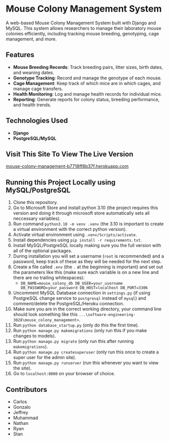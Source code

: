 # Mouse Colony Management System

A web-based Mouse Colony Management System built with Django and MySQL. This system allows researchers to manage their laboratory mouse colonies efficiently, including tracking mouse breeding, genotyping, cage management, and more.

## Features

- **Mouse Breeding Records**: Track breeding pairs, litter sizes, birth dates, and weaning dates.
- **Genotype Tracking**: Record and manage the genotype of each mouse.
- **Cage Management**: Keep track of which mice are in which cages, and manage cage transfers.
- **Health Monitoring**: Log and manage health records for individual mice.
- **Reporting**: Generate reports for colony status, breeding performance, and health trends.

## Technologies Used

- **Django**
- **PostgreSQL/MySQL**

## Visit This Site To View The Live Version
[mouse-colony-management-b7718ff8b37f.herokuapp.com](https://mouse-colony-management-b7718ff8b37f.herokuapp.com/)

## Running this Project Locally using MySQL/PostgreSQL
1. Clone this repository.
2. Go to Microsoft Store and install python 3.10 (the project requires this version and doing it through microsoft store automatically sets all neccessary variables).
3. Run command `python3.10 -m venv .venv` (the 3.10 is important to create a virtual environment with the correct python version).
4. Activate virtual environment using `.venv/Scripts/activate`.
5. Install dependencies using `pip install -r requirements.txt`.
6. Install MySQL/PostgreSQL locally making sure you the full version with all of the optional packages.
7. During installation you will set a username (`root` is recommended) and a password, keep track of these as they will be needed for the next step.
8. Create a file called `.env` (the `.` at the beginning is important) and set out the parameters like this (make sure each variable is on a new line and there are no trailing whitespaces):
    - ``` DB_NAME=mouse_colony_db DB_USER=your_username DB_PASSWORD=your_password DB_HOST=localhost DB_PORT=3306 ```
9. Uncomment MySQL Database connection in `settings.py` (if using PostgreSQL change service to `postgresql` instead of `mysql`) and comment/delete the PostgreSQL/Heroku connection.
10. Make sure you are in the correct working directory, your command line should look something like this `...\software-engineering-3028\mouse_colony_management>`.
11. Run `python database_startup.py` (only do this the first time).
12. Run `python manage.py makemigrations` (only run this if you make changes to models).
13. Run `python manage.py migrate` (only run this after running `makemigrations`).
14. Run `python manage.py createsuperuser` (only run this once to create a super user for the admin site).
15. Run `python manage.py runserver` (run this whenever you want to view the site).
16. Go to `localhost:8000` on your browser of choice.

## Contributors

- Carlos
- Gonzalo
- Jeffrey
- Muhammad
- Nathan
- Ryan
- Stan
